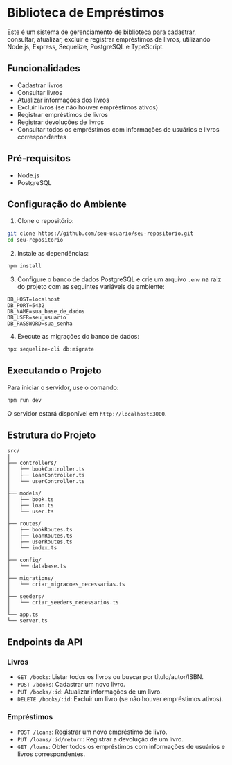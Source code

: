 # Biblioteca de Empréstimos

Este é um sistema de gerenciamento de biblioteca para cadastrar, consultar, atualizar, excluir e registrar empréstimos de livros, utilizando Node.js, Express, Sequelize, PostgreSQL e TypeScript.

## Funcionalidades

- Cadastrar livros
- Consultar livros
- Atualizar informações dos livros
- Excluir livros (se não houver empréstimos ativos)
- Registrar empréstimos de livros
- Registrar devoluções de livros
- Consultar todos os empréstimos com informações de usuários e livros correspondentes

## Pré-requisitos

- Node.js
- PostgreSQL

## Configuração do Ambiente

1. Clone o repositório:

```bash
git clone https://github.com/seu-usuario/seu-repositorio.git
cd seu-repositorio
```

2. Instale as dependências:

```bash
npm install
```

3. Configure o banco de dados PostgreSQL e crie um arquivo `.env` na raiz do projeto com as seguintes variáveis de ambiente:

```env
DB_HOST=localhost
DB_PORT=5432
DB_NAME=sua_base_de_dados
DB_USER=seu_usuario
DB_PASSWORD=sua_senha
```

4. Execute as migrações do banco de dados:

```bash
npx sequelize-cli db:migrate
```

## Executando o Projeto

Para iniciar o servidor, use o comando:

```bash
npm run dev
```

O servidor estará disponível em `http://localhost:3000`.

## Estrutura do Projeto

```plaintext
src/
│
├── controllers/
│   ├── bookController.ts
│   ├── loanController.ts
│   └── userController.ts
│
├── models/
│   ├── book.ts
│   ├── loan.ts
│   └── user.ts
│
├── routes/
│   ├── bookRoutes.ts
│   ├── loanRoutes.ts
│   ├── userRoutes.ts
│   └── index.ts
│
├── config/
│   └── database.ts
│
├── migrations/
│   └── criar_migracoes_necessarias.ts
│
├── seeders/
│   └── criar_seeders_necessarios.ts
│
└── app.ts
└── server.ts
```

## Endpoints da API

### Livros

- `GET /books`: Listar todos os livros ou buscar por título/autor/ISBN.
- `POST /books`: Cadastrar um novo livro.
- `PUT /books/:id`: Atualizar informações de um livro.
- `DELETE /books/:id`: Excluir um livro (se não houver empréstimos ativos).

### Empréstimos

- `POST /loans`: Registrar um novo empréstimo de livro.
- `PUT /loans/:id/return`: Registrar a devolução de um livro.
- `GET /loans`: Obter todos os empréstimos com informações de usuários e livros correspondentes.


